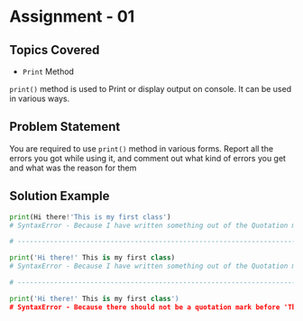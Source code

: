 
# Assignment - 01

## Topics Covered

- `Print` Method

`print()` method is used to Print or display output on console. It can be used in various ways.
## Problem Statement

You are required to use `print()` method in various forms. Report all the errors you got while using it, and comment out what kind of errors you get and what was the reason for them
## Solution Example

```python
print(Hi there!'This is my first class')
# SyntaxError - Because I have written something out of the Quotation marks

# --------------------------------------------------------------------------

print('Hi there!' This is my first class)
# SyntaxError - Because I have written something out of the Quotation marks

# --------------------------------------------------------------------------

print('Hi there!' This is my first class')
# SyntaxError - Because there should not be a quotation mark before 'This'
```
